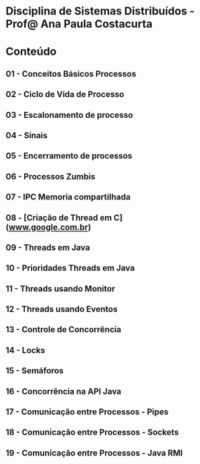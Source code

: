 # Disciplina de Sistemas Distribuídos - Prof@ Ana Paula Costacurta

# Conteúdo
## 01 - Conceitos Básicos Processos
## 02 - Ciclo de Vida de Processo
## 03 - Escalonamento de processo
## 04 - Sinais
## 05 - Encerramento de processos
## 06 - Processos Zumbis
## 07 - IPC Memoria compartilhada
## 08 - [Criação de Thread em C] (www.google.com.br)
## 09 - Threads em Java
## 10 - Prioridades Threads em Java
## 11 - Threads usando Monitor
## 12 - Threads usando Eventos
## 13 - Controle de Concorrência
## 14 - Locks
## 15 - Semáforos
## 16 - Concorrência na API Java
## 17 - Comunicação entre Processos - Pipes
## 18 - Comunicação entre Processos - Sockets
## 19 - Comunicação entre Processos - Java RMI
